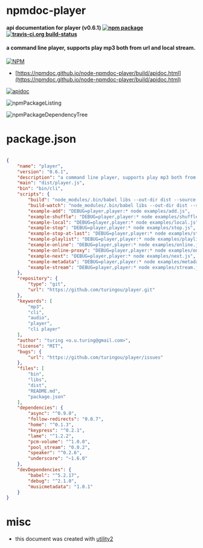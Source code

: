 # npmdoc-player

#### api documentation for  player (v0.6.1)  [![npm package](https://img.shields.io/npm/v/npmdoc-player.svg?style=flat-square)](https://www.npmjs.org/package/npmdoc-player) [![travis-ci.org build-status](https://api.travis-ci.org/npmdoc/node-npmdoc-player.svg)](https://travis-ci.org/npmdoc/node-npmdoc-player)

#### a command line player, supports play mp3 both from url and local stream.

[![NPM](https://nodei.co/npm/player.png?downloads=true&downloadRank=true&stars=true)](https://www.npmjs.com/package/player)

- [https://npmdoc.github.io/node-npmdoc-player/build/apidoc.html](https://npmdoc.github.io/node-npmdoc-player/build/apidoc.html)

[![apidoc](https://npmdoc.github.io/node-npmdoc-player/build/screenCapture.buildCi.browser.%252Ftmp%252Fbuild%252Fapidoc.html.png)](https://npmdoc.github.io/node-npmdoc-player/build/apidoc.html)

![npmPackageListing](https://npmdoc.github.io/node-npmdoc-player/build/screenCapture.npmPackageListing.svg)

![npmPackageDependencyTree](https://npmdoc.github.io/node-npmdoc-player/build/screenCapture.npmPackageDependencyTree.svg)



# package.json

```json

{
    "name": "player",
    "version": "0.6.1",
    "description": "a command line player, supports play mp3 both from url and local stream.",
    "main": "dist/player.js",
    "bin": "bin/cli",
    "scripts": {
        "build": "node_modules/.bin/babel libs --out-dir dist --source-maps",
        "build-watch": "node_modules/.bin/babel libs --out-dir dist --source-maps --watch",
        "example-add": "DEBUG=player,player:* node examples/add.js",
        "example-shuffle": "DEBUG=player,player:* node examples/shuffle.js",
        "example-local": "DEBUG=player,player:* node examples/local.js",
        "example-stop": "DEBUG=player,player:* node examples/stop.js",
        "example-stop-at-last": "DEBUG=player,player:* node examples/stop-at-last.js",
        "example-playlist": "DEBUG=player,player:* node examples/playlist.js",
        "example-online": "DEBUG=player,player:* node examples/online.js",
        "example-online-proxy": "DEBUG=player,player:* node examples/online-proxy.js",
        "example-next": "DEBUG=player,player:* node examples/next.js",
        "example-metadata": "DEBUG=player,player:* node examples/metadata.js",
        "example-stream": "DEBUG=player,player:* node examples/stream.js 2>/dev/null"
    },
    "repository": {
        "type": "git",
        "url": "https://github.com/turingou/player.git"
    },
    "keywords": [
        "mp3",
        "cli",
        "audio",
        "player",
        "cli player"
    ],
    "author": "turing <o.u.turing@gmail.com>",
    "license": "MIT",
    "bugs": {
        "url": "https://github.com/turingou/player/issues"
    },
    "files": [
        "bin",
        "libs",
        "dist",
        "README.md",
        "package.json"
    ],
    "dependencies": {
        "async": "^0.9.0",
        "follow-redirects": "0.0.7",
        "home": "^0.1.3",
        "keypress": "^0.2.1",
        "lame": "^1.2.2",
        "pcm-volume": "^1.0.0",
        "pool_stream": "0.0.2",
        "speaker": "^0.2.6",
        "underscore": "~1.6.0"
    },
    "devDependencies": {
        "babel": "^5.2.17",
        "debug": "^2.1.0",
        "musicmetadata": "1.0.1"
    }
}
```



# misc
- this document was created with [utility2](https://github.com/kaizhu256/node-utility2)
